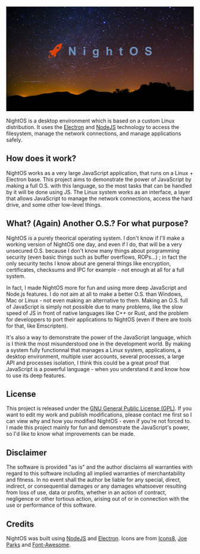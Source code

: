 
![NightOS Logo](logo.png)

NightOS is a desktop environment which is based on a custom Linux distribution. It uses the [Electron](https://github.com/electron/electron) and [NodeJS](https://nodejs.org) technology to access the filesystem, manage the network connections, and manage applications safely.

## How does it work?

NightOS works as a very large JavaScript application, that runs on a Linux + Electron base. This project aims to demonstrate the power of JavaScript by making a full O.S. with this language, so the most tasks that can be handled by it will be done using JS. The Linux system works as an interface, a layer that allows JavaScript to manage the network connections, access the hard drive, and some other low-level things.

## What? (Again) Another O.S.? For what purpose?

NightOS is a purely theorical operating system. I don't know if I'll make a working version of NightOS one day, and even if I do, that will be a very unsecured O.S. because I don't know many things about programming security (even basic things such as buffer overflows, ROPs...) ; in fact the only security techs I know about are general things like encryption, certificates, checksums and IPC for example - not enough at all for a full system.

In fact, I made NightOS more for fun and using more deep JavaScript and Node.js features. I do not aim at all to make a better O.S. than Windows, Mac or Linux - not even making an alternative to them. Making an O.S. full of JavaScript is simply not possible due to many problems, like the slow speed of JS in front of native languages like C++ or Rust, and the problem for developpers to port their applications to NightOS (even if there are tools for that, like Emscripten).

It's also a way to demonstrate the power of the JavaScript language, which is I think the most misunderstood one in the development world. By making a system fully functionnal that manages a Linux system, applications, a desktop environment, multiple user accounts, several processes, a large API and processes isolation, I think this could be a great proof that JavaScript is a powerful language - when you understand it and know how to use its deep features.

## License

This project is released under the [GNU General Public License (GPL)](LICENSE.md). If you want to edit my work and publish modifications, please contact me first so I can view why and how you modified NightOS - even if you're not forced to. I made this project mainly for fun and demonstrate the JavaScript's power, so I'd like to know what improvements can be made.

## Disclaimer

The software is provided "as is" and the author disclaims all warranties with regard to this software including all implied warranties of merchantability and fitness. In no event shall the author be liable for any special, direct, indirect, or consequential damages or any damages whatsoever resulting from loss of use, data or profits, whether in an action of contract, negligence or other tortious action, arising out of or in connection with the use or performance of this software.

## Credits

NightOS was built using [NodeJS](https://nodejs.org) and [Electron](https://github.com/electron/electron).
Icons are from [Icons8](https://icons8.com), [Joe Parks](https://www.flickr.com/people/34450190@N08) and [Font-Awesome](http://fortawesome.github.io/Font-Awesome).

